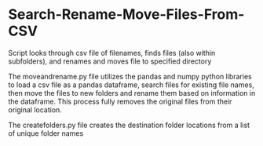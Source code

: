 # Search-Rename-Move-Files-From-CSV
Script looks through csv file of filenames, finds files (also within subfolders), and renames and moves file to specified directory

The moveandrename.py file utilizes the pandas and numpy python libraries to load a csv file as a pandas dataframe, search files for existing file names, then move the files to new folders and rename them based on information in the dataframe.  This process fully removes the original files from their original location.

The createfolders.py file creates the destination folder locations from a list of unique folder names
